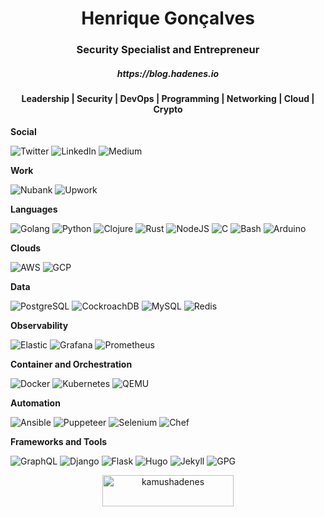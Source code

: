 <h1 align="center">Henrique Gonçalves</h1>
<h3 align="center">Security Specialist and Entrepreneur</h3>
<h5 align="center">https://blog.hadenes.io</h5>
<h4 align="center">Leadership | Security | DevOps | Programming | Networking | Cloud | Crypto</h4>

**Social**

![Twitter](http://img.shields.io/badge/-Twitter-1DA1F2?style=flat-square&logo=twitter&logoColor=ffffff)
![LinkedIn](http://img.shields.io/badge/-LinkedIn-0A66C2?style=flat-square&logo=linkedin&logoColor=ffffff)
![Medium](http://img.shields.io/badge/-Medium-000000?style=flat-square&logo=medium&logoColor=ffffff)

**Work**

![Nubank](http://img.shields.io/badge/-Nubank-8A05BE?style=flat-square&logo=nubank&logoColor=ffffff)
![Upwork](http://img.shields.io/badge/-Upwork-6FDA44?style=flat-square&logo=upwork&logoColor=ffffff)

**Languages**

![Golang](http://img.shields.io/badge/-Golang-00ADD8?style=flat-square&logo=go&logoColor=ffffff)
![Python](http://img.shields.io/badge/-Python-3776AB?style=flat-square&logo=python&logoColor=ffffff)
![Clojure](http://img.shields.io/badge/-Clojure-5881D8?style=flat-square&logo=clojure&logoColor=ffffff)
![Rust](http://img.shields.io/badge/-Rust-000000?style=flat-square&logo=rust&logoColor=ffffff)
![NodeJS](http://img.shields.io/badge/-NodeJS-339933?style=flat-square&logo=node.js&logoColor=ffffff)
![C](http://img.shields.io/badge/-C-A8B9CC?style=flat-square&logo=c&logoColor=ffffff)
![Bash](http://img.shields.io/badge/-Bash-4EAA25?style=flat-square&logo=gnu-bash&logoColor=ffffff)
![Arduino](http://img.shields.io/badge/-Arduino-00979D?style=flat-square&logo=arduino&logoColor=ffffff)

**Clouds**

![AWS](http://img.shields.io/badge/-AWS-232F3E?style=flat-square&logo=amazon-aws&logoColor=ffffff)
![GCP](http://img.shields.io/badge/-GCP-4285F4?style=flat-square&logo=google-cloud&logoColor=ffffff)

**Data**

![PostgreSQL](http://img.shields.io/badge/-PostgreSQL-336791?style=flat-square&logo=postgresql&logoColor=ffffff)
![CockroachDB](http://img.shields.io/badge/-CockroachDB-6933FF?style=flat-square&logo=cockroach-labs&logoColor=ffffff)
![MySQL](http://img.shields.io/badge/-MySQL-4479A1?style=flat-square&logo=mysql&logoColor=ffffff)
![Redis](http://img.shields.io/badge/-Redis-DC382D?style=flat-square&logo=redis&logoColor=ffffff)

**Observability**

![Elastic](http://img.shields.io/badge/-Elastic-005571?style=flat-square&logo=elastic&logoColor=ffffff)
![Grafana](http://img.shields.io/badge/-Grafana-F46800?style=flat-square&logo=grafana&logoColor=ffffff)
![Prometheus](http://img.shields.io/badge/-Prometheus-E6522C?style=flat-square&logo=prometheus&logoColor=ffffff)

**Container and Orchestration**

![Docker](http://img.shields.io/badge/-Docker-2496ED?style=flat-square&logo=docker&logoColor=ffffff)
![Kubernetes](http://img.shields.io/badge/-Kubernetes-326CE5?style=flat-square&logo=kubernetes&logoColor=ffffff)
![QEMU](http://img.shields.io/badge/-QEMU-FF6600?style=flat-square&logo=qemu&logoColor=ffffff)

**Automation**

![Ansible](http://img.shields.io/badge/-Ansible-EE0000?style=flat-square&logo=ansible&logoColor=ffffff)
![Puppeteer](http://img.shields.io/badge/-Puppeteer-40B5A4?style=flat-square&logo=puppeteer&logoColor=ffffff)
![Selenium](http://img.shields.io/badge/-Selenium-43B02A?style=flat-square&logo=selenium&logoColor=ffffff)
![Chef](http://img.shields.io/badge/-Chef-F09820?style=flat-square&logo=chef&logoColor=ffffff)

**Frameworks and Tools**

![GraphQL](http://img.shields.io/badge/-GraphQL-E10098?style=flat-square&logo=graphql&logoColor=ffffff)
![Django](http://img.shields.io/badge/-Django-092E20?style=flat-square&logo=django&logoColor=ffffff)
![Flask](http://img.shields.io/badge/-Flask-000000?style=flat-square&logo=flask&logoColor=ffffff)
![Hugo](http://img.shields.io/badge/-Hugo-FF4088?style=flat-square&logo=hugo&logoColor=ffffff)
![Jekyll](http://img.shields.io/badge/-Jekyll-CC0000?style=flat-square&logo=jekyll&logoColor=ffffff)
![GPG](http://img.shields.io/badge/-GPG-0093DD?style=flat-square&logo=gnu-privacy-guard&logoColor=ffffff)


<p align="center">
  <a href="https://www.buymeacoffee.com/kamushadenes"> <img src="https://cdn.buymeacoffee.com/buttons/v2/default-yellow.png" height="50" width="210" alt="kamushadenes" /></a>
</p>
